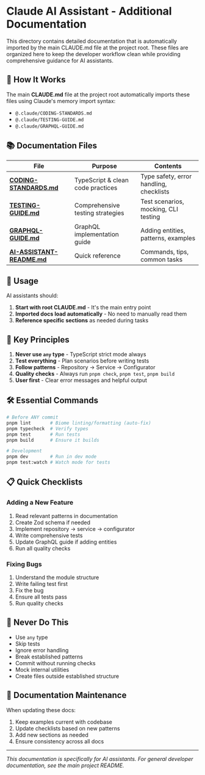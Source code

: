 # Claude AI Assistant - Additional Documentation

This directory contains detailed documentation that is automatically imported by the main CLAUDE.md file at the project root. These files are organized here to keep the developer workflow clean while providing comprehensive guidance for AI assistants.

## 📁 How It Works

The main **CLAUDE.md** file at the project root automatically imports these files using Claude's memory import syntax:
- `@.claude/CODING-STANDARDS.md`
- `@.claude/TESTING-GUIDE.md`
- `@.claude/GRAPHQL-GUIDE.md`

## 📚 Documentation Files

| File | Purpose | Contents |
|------|---------|----------|
| **[CODING-STANDARDS.md](./CODING-STANDARDS.md)** | TypeScript & clean code practices | Type safety, error handling, checklists |
| **[TESTING-GUIDE.md](./TESTING-GUIDE.md)** | Comprehensive testing strategies | Test scenarios, mocking, CLI testing |
| **[GRAPHQL-GUIDE.md](./GRAPHQL-GUIDE.md)** | GraphQL implementation guide | Adding entities, patterns, examples |
| **[AI-ASSISTANT-README.md](./AI-ASSISTANT-README.md)** | Quick reference | Commands, tips, common tasks |

## 🚀 Usage

AI assistants should:
1. **Start with root CLAUDE.md** - It's the main entry point
2. **Imported docs load automatically** - No need to manually read them
3. **Reference specific sections** as needed during tasks

## 🎯 Key Principles

1. **Never use `any` type** - TypeScript strict mode always
2. **Test everything** - Plan scenarios before writing tests
3. **Follow patterns** - Repository → Service → Configurator
4. **Quality checks** - Always run `pnpm check`, `pnpm test`, `pnpm build`
5. **User first** - Clear error messages and helpful output

## 🛠️ Essential Commands

```bash
# Before ANY commit
pnpm lint       # Biome linting/formatting (auto-fix)
pnpm typecheck  # Verify types
pnpm test       # Run tests
pnpm build      # Ensure it builds

# Development
pnpm dev        # Run in dev mode
pnpm test:watch # Watch mode for tests
```

## 📋 Quick Checklists

### Adding a New Feature
1. Read relevant patterns in documentation
2. Create Zod schema if needed
3. Implement repository → service → configurator
4. Write comprehensive tests
5. Update GraphQL guide if adding entities
6. Run all quality checks

### Fixing Bugs
1. Understand the module structure
2. Write failing test first
3. Fix the bug
4. Ensure all tests pass
5. Run quality checks

## 🚫 Never Do This

- Use `any` type
- Skip tests
- Ignore error handling
- Break established patterns
- Commit without running checks
- Mock internal utilities
- Create files outside established structure

## 📝 Documentation Maintenance

When updating these docs:
1. Keep examples current with codebase
2. Update checklists based on new patterns
3. Add new sections as needed
4. Ensure consistency across all docs

---

*This documentation is specifically for AI assistants. For general developer documentation, see the main project README.*